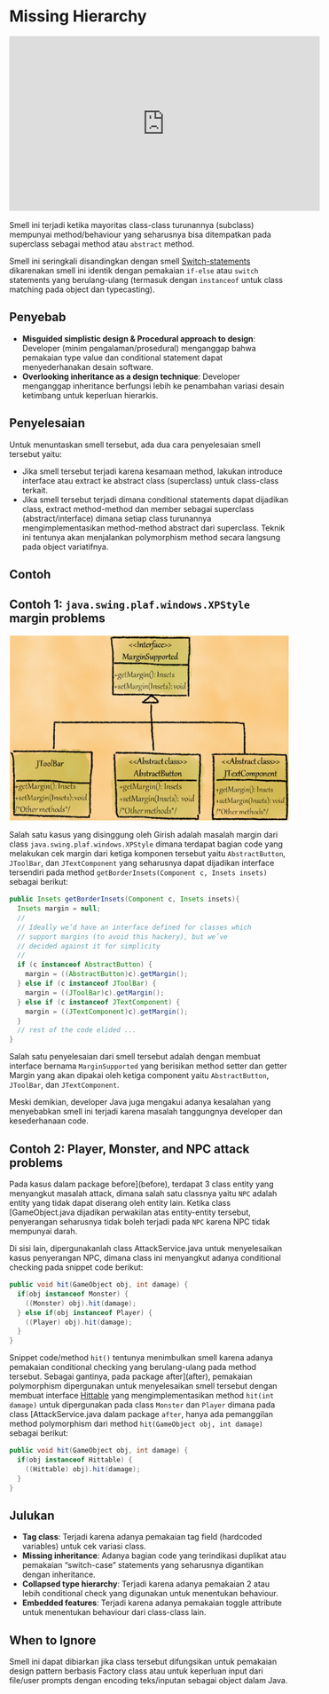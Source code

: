 # Missing Hierarchy


<div class="video-wrapper">
<iframe width="560" height="315" src="https://www.youtube.com/embed/Z0gVvdARFWw" title="YouTube video player" frameborder="0" allow="accelerometer; autoplay; clipboard-write; encrypted-media; gyroscope; picture-in-picture" allowfullscreen></iframe>
</div>


Smell ini terjadi ketika mayoritas class-class turunannya (subclass) mempunyai method/behaviour yang seharusnya bisa ditempatkan pada superclass sebagai method atau `abstract` method.

Smell ini seringkali disandingkan dengan smell [Switch-statements](../../../fowler/oo_abusers/switch_statements) dikarenakan smell ini identik dengan pemakaian `if-else` atau `switch` statements yang berulang-ulang (termasuk dengan `instanceof` untuk class matching pada object dan typecasting).

## Penyebab

- **Misguided simplistic design & Procedural approach to design**: Developer (minim pengalaman/prosedural) menganggap bahwa pemakaian type value dan conditional statement dapat menyederhanakan desain software.
- **Overlooking inheritance as a design technique**: Developer menganggap inheritance berfungsi lebih ke penambahan variasi desain ketimbang untuk keperluan hierarkis.

## Penyelesaian

Untuk menuntaskan smell tersebut, ada dua cara penyelesaian smell tersebut yaitu:

- Jika smell tersebut terjadi karena kesamaan method, lakukan introduce interface atau extract ke abstract class (superclass) untuk class-class terkait.
- Jika smell tersebut terjadi dimana conditional statements dapat dijadikan class, extract method-method dan member sebagai superclass (abstract/interface) dimana setiap class turunannya mengimplementasikan method-method abstract dari superclass. Teknik ini tentunya akan menjalankan polymorphism method secara langsung pada object variatifnya.

## Contoh

## Contoh 1: `java.swing.plaf.windows.XPStyle` margin problems

![Hierarchical view of 'java.swing.plaf.windows.XPStyle'](hierarchy-missing-1.png "Hierarchical view of 'java.swing.plaf.windows.XPStyle'")

Salah satu kasus yang disinggung oleh Girish adalah masalah margin dari class `java.swing.plaf.windows.XPStyle` dimana terdapat bagian code yang melakukan cek margin dari ketiga komponen tersebut yaitu `AbstractButton`, `JToolBar`, dan `JTextComponent` yang seharusnya dapat dijadikan interface tersendiri pada method `getBorderInsets(Component c, Insets insets)` sebagai berikut:

```java
public Insets getBorderInsets(Component c, Insets insets){
  Insets margin = null;
  //
  // Ideally we’d have an interface defined for classes which
  // support margins (to avoid this hackery), but we’ve
  // decided against it for simplicity
  //
  if (c instanceof AbstractButton) {
    margin = ((AbstractButton)c).getMargin();
  } else if (c instanceof JToolBar) {
    margin = ((JToolBar)c).getMargin();
  } else if (c instanceof JTextComponent) {
    margin = ((JTextComponent)c).getMargin();
  }
  // rest of the code elided ...
}
```

Salah satu penyelesaian dari smell tersebut adalah dengan membuat interface bernama `MarginSupported` yang berisikan method setter dan getter Margin yang akan dipakai oleh ketiga component yaitu `AbstractButton`, `JToolBar`, dan `JTextComponent`.

Meski demikian, developer Java juga mengakui adanya kesalahan yang menyebabkan smell ini terjadi karena masalah tanggungnya developer dan kesederhanaan code.

## Contoh 2: Player, Monster, and NPC attack problems

Pada kasus dalam package <github-url to="before/GameObject">before](before), terdapat 3 class entity yang menyangkut masalah attack, dimana salah satu classnya yaitu `NPC` adalah entity yang tidak dapat diserang oleh entity lain. Ketika class [GameObject.java</github-url> dijadikan perwakilan atas entity-entity tersebut, penyerangan seharusnya tidak boleh terjadi pada `NPC` karena NPC tidak mempunyai darah.

Di sisi lain, dipergunakanlah class <github-url to="before/AttackService.java">AttackService.java</github-url> untuk menyelesaikan kasus penyerangan NPC, dimana class ini menyangkut adanya conditional checking pada snippet code berikut:

```java
public void hit(GameObject obj, int damage) {
  if(obj instanceof Monster) {
    ((Monster) obj).hit(damage);
  } else if(obj instanceof Player) {
    ((Player) obj).hit(damage);
  }
}
```

Snippet code/method `hit()` tentunya menimbulkan smell karena adanya pemakaian conditional checking yang berulang-ulang pada method tersebut. Sebagai gantinya, pada package <github-url to="after/AttackService.java">after](after), pemakaian polymorphism dipergunakan untuk menyelesaikan smell tersebut dengan membuat interface [Hittable](after/Hittable.java) yang mengimplementasikan method `hit(int damage)` untuk dipergunakan pada class `Monster` dan `Player` dimana pada class [AttackService.java</github-url> dalam package `after`, hanya ada pemanggilan method polymorphism dari method `hit(GameObject obj, int damage)` sebagai berikut:

```java
public void hit(GameObject obj, int damage) {
  if(obj instanceof Hittable) {
    ((Hittable) obj).hit(damage);
  }
}
```

## Julukan

- **Tag class**: Terjadi karena adanya pemakaian tag field (hardcoded variables) untuk cek variasi class.
- **Missing inheritance**: Adanya bagian code yang terindikasi duplikat atau pemakaian “switch-case” statements yang seharusnya digantikan dengan inheritance.
- **Collapsed type hierarchy**: Terjadi karena adanya pemakaian 2 atau lebih conditional check yang digunakan untuk menentukan behaviour.
- **Embedded features**: Terjadi karena adanya pemakaian toggle attribute untuk menentukan behaviour dari class-class lain.


## When to Ignore
Smell ini dapat dibiarkan jika class tersebut difungsikan untuk pemakaian design pattern berbasis Factory class atau untuk keperluan input dari file/user prompts dengan encoding teks/inputan sebagai object dalam Java.
